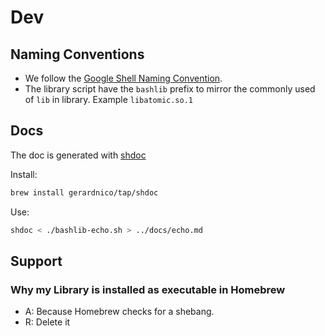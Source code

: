 # Dev


## Naming Conventions

* We follow the [Google Shell Naming Convention](https://google.github.io/styleguide/shellguide.html).
* The library script have the `bashlib` prefix to mirror the commonly used of `lib` in library. Example `libatomic.so.1`

## Docs

The doc is generated with [shdoc](https://github.com/reconquest/shdoc)

Install:
```bash
brew install gerardnico/tap/shdoc
```
Use:
```bash
shdoc < ./bashlib-echo.sh > ../docs/echo.md
```

## Support

### Why my Library is installed as executable in Homebrew

* A: Because Homebrew checks for a shebang.
* R: Delete it
